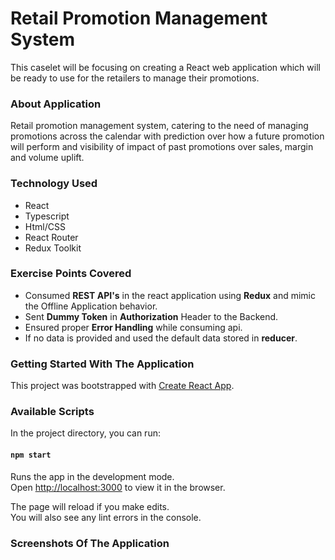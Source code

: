 # Retail Promotion Management System

This caselet will be focusing on creating a React web application which will be ready to use for the retailers to manage their promotions.

### About Application

Retail promotion management system, catering to the need of managing promotions across the calendar with prediction over how a future promotion will perform and visibility of impact of past promotions over sales, margin and volume uplift.

### Technology Used

- React
- Typescript
- Html/CSS
- React Router
- Redux Toolkit

### Exercise Points Covered

- Consumed **REST API's** in the react application using **Redux** and mimic the Offline Application behavior.
- Sent **Dummy Token** in **Authorization** Header to the Backend.
- Ensured proper **Error Handling** while consuming api.
- If no data is provided and used the default data stored in **reducer**.

### Getting Started With The Application

This project was bootstrapped with [Create React App](https://github.com/facebook/create-react-app).

### Available Scripts

In the project directory, you can run:

#### `npm start`

Runs the app in the development mode.\
Open [http://localhost:3000](http://localhost:3000) to view it in the browser.

The page will reload if you make edits.\
You will also see any lint errors in the console.

### Screenshots Of The Application
